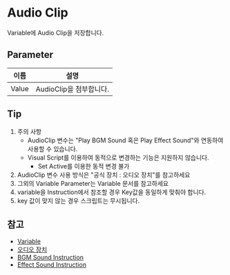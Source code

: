 # Audio Clip

Variable에 Audio Clip을 저장합니다.


## Parameter

| **이름**               | **설명**            |
|----------------------|-------------------|
| Value                | AudioClip을 첨부합니다. |


## Tip
1. 주의 사항
   - AudioClip 변수는 "Play BGM Sound 혹은 Play Effect Sound"와 연동하여 사용할 수 있습니다.
   - Visual Script를 이용하여 동적으로 변경하는 기능은 지원하지 않습니다.
      - Set Active를 이용한 동적 변경 불가
2. AudioClip 변수 사용 방식은 "공식 장치 : 오디오 장치"를 참고하세요
3. 그외의 Variable Parameter는 Variable 문서를 참고하세요
4. variable을 Instruction에서 참조할 경우 Key값을 동일하게 맞춰야 합니다.
5. key 값이 맞지 않는 경우 스크립트는 무시됩니다.


## 참고
- [Variable](Variable.md)
- [오디오 장치](Contents-Audio-Device.md)
- [BGM Sound Instruction](Play-BGM-Sound.md)
- [Effect Sound Instruction](Play-Effect-Sound.md)